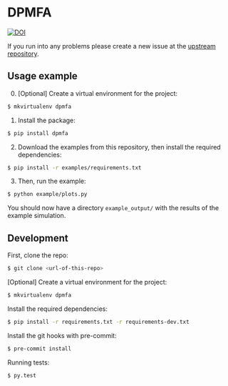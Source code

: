 # DPMFA

[![DOI](https://zenodo.org/badge/DOI/10.5281/zenodo.4059650.svg)](https://doi.org/10.5281/zenodo.4059650)

If you run into any problems please create a new issue at the [upstream repository](https://github.com/isr-ifi/dpmfa/issues).

## Usage example

0. [Optional] Create a virtual environment for the project:
```bash
$ mkvirtualenv dpmfa
```

1. Install the package:

```bash
$ pip install dpmfa
```

2. Download the examples from this repository, then install the required dependencies:

```bash
$ pip install -r examples/requirements.txt
```

3. Then, run the example:

```bash
$ python example/plots.py
```

You should now have a directory `example_output/` with the results of the
example simulation.

## Development

First, clone the repo:

```bash
$ git clone <url-of-this-repo>
```

[Optional] Create a virtual environment for the project:
```bash
$ mkvirtualenv dpmfa
```

Install the required dependencies:
```bash
$ pip install -r requirements.txt -r requirements-dev.txt
```

Install the git hooks with pre-commit:
```bash
$ pre-commit install
```

Running tests:
```bash
$ py.test
````
